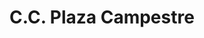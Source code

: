 ---
title: "C.C. Plaza Campestre"
url: /puerto-colombia/c-c-plaza-campestre/
shop: Einkaufszentrum
---